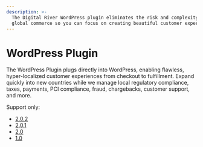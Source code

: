 ```yaml
---
description: >-
  The Digital River WordPress plugin eliminates the risk and complexity of
  global commerce so you can focus on creating beautiful customer experiences.
---
```


# WordPress Plugin

The WordPress Plugin plugs directly into WordPress, enabling flawless, hyper-localized customer experiences from checkout to fulfillment. Expand quickly into new countries while we manage local regulatory compliance, taxes, payments, PCI compliance, fraud, chargebacks, customer support, and more.

Support only:

* [2.0.2](https://docs.digitalriver.com/wordpress/v/2.0.2/)
* [2.0.1](https://docs.digitalriver.com/wordpress/v/2.0.1/)
* [2.0](https://docs.digitalriver.com/wordpress/v/2.0-1/)
* [1.0](https://docs.digitalriver.com/wordpress/v/1.0-3/)

